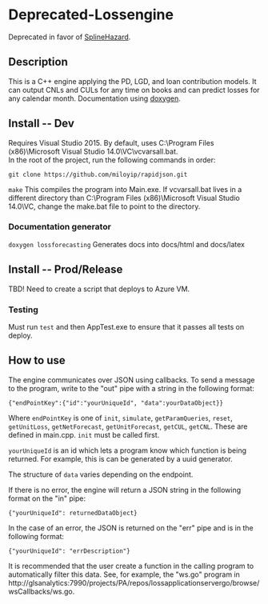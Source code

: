 # Deprecated-Lossengine

Deprecated in favor of [SplineHazard](https://github.com/phillyfan1138/SplineHazard).  

## Description

This is a C++ engine applying the PD, LGD, and loan contribution models.  It can output CNLs and CULs for any time on books and can predict losses for any calendar month.  Documentation using [doxygen](http://www.stack.nl/~dimitri/doxygen/index.html "doxygen").  


## Install -- Dev

Requires Visual Studio 2015.  By default, uses C:\Program Files (x86)\Microsoft Visual Studio 14.0\VC\vcvarsall.bat.  
In the root of the project, run the following commands in order:

`git clone https://github.com/miloyip/rapidjson.git`

`make`  This compiles the program into Main.exe.  If vcvarsall.bat lives in a different directory than C:\Program Files (x86)\Microsoft Visual Studio 14.0\VC\, change the make.bat file to point to the directory.

### Documentation generator

`doxygen lossforecasting`  Generates docs into docs/html and docs/latex

## Install -- Prod/Release
TBD!  Need to create a script that deploys to Azure VM.  

### Testing
Must run `test` and then AppTest.exe to ensure that it passes all tests on deploy.

## How to use
The engine communicates over JSON using callbacks.  To send a message to the program, write to the "out" pipe with a string in the following format:

`{"endPointKey":{"id":"yourUniqueId", "data":yourDataObject}}`

Where `endPointKey` is one of `init`, `simulate`, `getParamQueries`, `reset`, `getUnitLoss`,  `getNetForecast`, `getUnitForecast`, `getCUL`, `getCNL`.  These are defined in main.cpp.  `init` must be called first.

`yourUniqueId` is an id which lets a program know which function is being returned.  For example, this is can be generated by a uuid generator.  

The structure of `data` varies depending on the endpoint.  

If there is no error, the engine will return a JSON string in the following format on the "in" pipe:

`{"yourUniqueId": returnedDataObject}`

In the case of an error, the JSON is returned on the "err" pipe and is in the following format:

`{"yourUniqueId": "errDescription"}`

It is recommended that the user create a function in the calling program to automatically filter this data.  See, for example, the "ws.go" program in http://glsanalytics:7990/projects/PA/repos/lossapplicationservergo/browse/wsCallbacks/ws.go.




